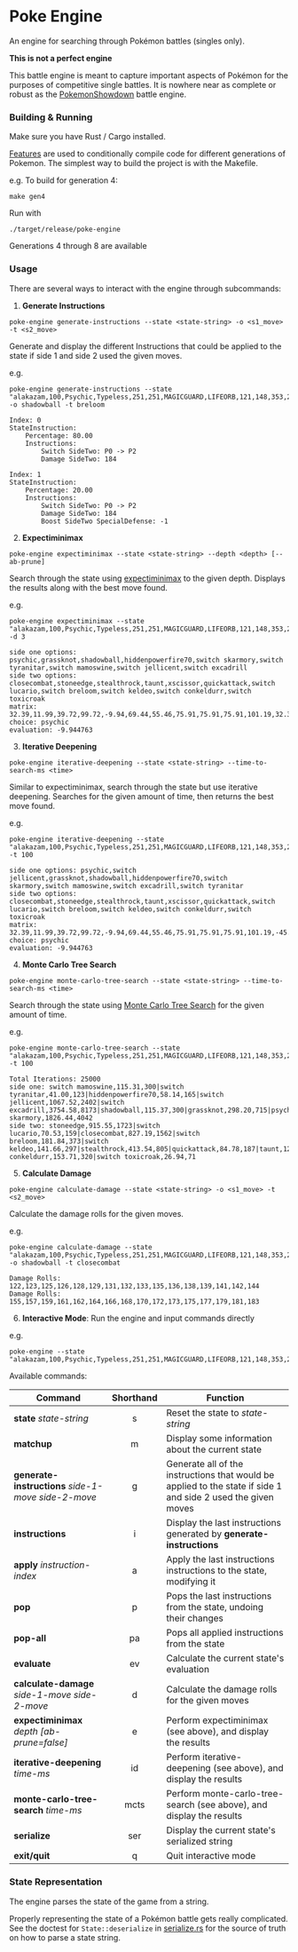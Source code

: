 # Poke Engine

An engine for searching through Pokémon battles (singles only).

**This is not a perfect engine**

This battle engine is meant to capture important aspects of Pokémon for the purposes of competitive single battles.
It is nowhere near as complete or robust as the [PokemonShowdown](https://github.com/smogon/pokemon-showdown) battle engine.

### Building & Running

Make sure you have Rust / Cargo installed.

[Features](https://doc.rust-lang.org/cargo/reference/features.html) are used to conditionally compile code for different generations of Pokemon.
The simplest way to build the project is with the Makefile.

e.g. To build for generation 4:

```shell
make gen4
```

Run with
    
```shell
./target/release/poke-engine
```

Generations 4 through 8 are available

### Usage

There are several ways to interact with the engine through subcommands:

1. **Generate Instructions**
```shell
poke-engine generate-instructions --state <state-string> -o <s1_move> -t <s2_move>
```
Generate and display the different Instructions that could be applied to the state if side 1 and side 2 used the given moves.

e.g.
```shell
poke-engine generate-instructions --state "alakazam,100,Psychic,Typeless,251,251,MAGICGUARD,LIFEORB,121,148,353,206,365,0,0,0,0,0,0,0,None,0,0,25.5,,PSYCHIC;false;16,GRASSKNOT;false;32,SHADOWBALL;false;24,HIDDENPOWERFIRE70;false;24,NONE;true;32,NONE;true;32=skarmory,100,Steel,Flying,271,271,STURDY,CUSTAPBERRY,259,316,104,177,262,0,0,0,0,0,0,0,None,0,0,25.5,,STEALTHROCK;false;32,SPIKES;false;32,BRAVEBIRD;false;24,THIEF;false;40,NONE;true;32,NONE;true;32=tyranitar,100,Rock,Dark,404,404,SANDSTREAM,CHOPLEBERRY,305,256,203,327,159,0,0,0,0,0,0,0,None,0,0,25.5,,CRUNCH;false;24,SUPERPOWER;false;8,THUNDERWAVE;false;32,PURSUIT;false;32,NONE;true;32,NONE;true;32=mamoswine,100,Ice,Ground,362,362,THICKFAT,NEVERMELTICE,392,196,158,176,241,0,0,0,0,0,0,0,None,0,0,25.5,,ICESHARD;false;48,EARTHQUAKE;false;16,SUPERPOWER;false;8,ICICLECRASH;false;16,NONE;true;32,NONE;true;32=jellicent,100,Water,Ghost,404,404,WATERABSORB,AIRBALLOON,140,237,206,246,180,0,0,0,0,0,0,0,None,0,0,25.5,,TAUNT;false;32,NIGHTSHADE;false;24,WILLOWISP;false;24,RECOVER;false;16,NONE;true;32,NONE;true;32=excadrill,100,Ground,Steel,362,362,SANDFORCE,CHOICESCARF,367,156,122,168,302,0,0,0,0,0,0,0,None,0,0,25.5,,EARTHQUAKE;false;16,IRONHEAD;false;24,ROCKSLIDE;false;16,RAPIDSPIN;false;64,NONE;true;32,NONE;true;32=0=0;0;0;0;0;0;0;0;0;0;0;0;0;0;0;0;0;0;0;=0=0=false=NONE=false=false=switch:0=false/terrakion,100,Rock,Fighting,323,323,JUSTIFIED,FOCUSSASH,357,216,163,217,346,0,0,0,0,0,0,0,None,0,0,25.5,,CLOSECOMBAT;false;8,STONEEDGE;false;8,STEALTHROCK;false;32,TAUNT;false;32,XSCISSOR;false;24,QUICKATTACK;false;48=lucario,100,Fighting,Steel,281,281,JUSTIFIED,LIFEORB,350,176,241,177,279,0,0,0,0,0,0,0,None,0,0,25.5,,CLOSECOMBAT;false;8,EXTREMESPEED;false;8,SWORDSDANCE;false;32,CRUNCH;false;24,ICEPUNCH;false;24,AURASPHERE;false;32=breloom,100,Grass,Fighting,262,262,TECHNICIAN,LIFEORB,394,196,141,156,239,0,0,0,0,0,0,0,None,0,0,25.5,,MACHPUNCH;false;48,BULLETSEED;false;48,SWORDSDANCE;false;32,LOWSWEEP;false;32,DRAINPUNCH;false;16,PROTECT;false;16=keldeo,100,Water,Fighting,323,323,JUSTIFIED,LEFTOVERS,163,216,357,217,346,0,0,0,0,0,0,0,None,0,0,25.5,,SECRETSWORD;false;16,HYDROPUMP;false;8,SCALD;false;24,SURF;false;24,HIDDENPOWERICE70;false;24,CALMMIND;false;32=conkeldurr,100,Fighting,Typeless,414,414,GUTS,LEFTOVERS,416,226,132,167,126,0,0,0,0,0,0,0,None,0,0,25.5,,MACHPUNCH;false;48,DRAINPUNCH;false;16,ICEPUNCH;false;24,THUNDERPUNCH;false;24,BULKUP;false;32,PAYBACK;false;16=toxicroak,100,Poison,Fighting,307,307,DRYSKIN,LIFEORB,311,166,189,167,295,0,0,0,0,0,0,0,None,0,0,25.5,,DRAINPUNCH;false;16,SUCKERPUNCH;false;8,SWORDSDANCE;false;32,ICEPUNCH;false;24,POISONJAB;false;32,SUBSTITUTE;false;16=0=0;0;0;0;0;0;0;0;0;0;0;0;0;0;0;0;0;0;0;=0=0=false=NONE=false=false=switch:0=false/none;5/none;5/false/false" -o shadowball -t breloom
```
```
Index: 0
StateInstruction: 
	Percentage: 80.00
	Instructions:
		Switch SideTwo: P0 -> P2
		Damage SideTwo: 184

Index: 1
StateInstruction: 
	Percentage: 20.00
	Instructions:
		Switch SideTwo: P0 -> P2
		Damage SideTwo: 184
		Boost SideTwo SpecialDefense: -1
```

2. **Expectiminimax**
```shell
poke-engine expectiminimax --state <state-string> --depth <depth> [--ab-prune]
```
Search through the state using [expectiminimax](https://en.wikipedia.org/wiki/Expectiminimax) to the given depth.
Displays the results along with the best move found.

e.g.
```shell
poke-engine expectiminimax --state "alakazam,100,Psychic,Typeless,251,251,MAGICGUARD,LIFEORB,121,148,353,206,365,0,0,0,0,0,0,0,None,0,0,25.5,,PSYCHIC;false;16,GRASSKNOT;false;32,SHADOWBALL;false;24,HIDDENPOWERFIRE70;false;24,NONE;true;32,NONE;true;32=skarmory,100,Steel,Flying,271,271,STURDY,CUSTAPBERRY,259,316,104,177,262,0,0,0,0,0,0,0,None,0,0,25.5,,STEALTHROCK;false;32,SPIKES;false;32,BRAVEBIRD;false;24,THIEF;false;40,NONE;true;32,NONE;true;32=tyranitar,100,Rock,Dark,404,404,SANDSTREAM,CHOPLEBERRY,305,256,203,327,159,0,0,0,0,0,0,0,None,0,0,25.5,,CRUNCH;false;24,SUPERPOWER;false;8,THUNDERWAVE;false;32,PURSUIT;false;32,NONE;true;32,NONE;true;32=mamoswine,100,Ice,Ground,362,362,THICKFAT,NEVERMELTICE,392,196,158,176,241,0,0,0,0,0,0,0,None,0,0,25.5,,ICESHARD;false;48,EARTHQUAKE;false;16,SUPERPOWER;false;8,ICICLECRASH;false;16,NONE;true;32,NONE;true;32=jellicent,100,Water,Ghost,404,404,WATERABSORB,AIRBALLOON,140,237,206,246,180,0,0,0,0,0,0,0,None,0,0,25.5,,TAUNT;false;32,NIGHTSHADE;false;24,WILLOWISP;false;24,RECOVER;false;16,NONE;true;32,NONE;true;32=excadrill,100,Ground,Steel,362,362,SANDFORCE,CHOICESCARF,367,156,122,168,302,0,0,0,0,0,0,0,None,0,0,25.5,,EARTHQUAKE;false;16,IRONHEAD;false;24,ROCKSLIDE;false;16,RAPIDSPIN;false;64,NONE;true;32,NONE;true;32=0=0;0;0;0;0;0;0;0;0;0;0;0;0;0;0;0;0;0;0;=0=0=false=NONE=false=false=switch:0=false/terrakion,100,Rock,Fighting,323,323,JUSTIFIED,FOCUSSASH,357,216,163,217,346,0,0,0,0,0,0,0,None,0,0,25.5,,CLOSECOMBAT;false;8,STONEEDGE;false;8,STEALTHROCK;false;32,TAUNT;false;32,XSCISSOR;false;24,QUICKATTACK;false;48=lucario,100,Fighting,Steel,281,281,JUSTIFIED,LIFEORB,350,176,241,177,279,0,0,0,0,0,0,0,None,0,0,25.5,,CLOSECOMBAT;false;8,EXTREMESPEED;false;8,SWORDSDANCE;false;32,CRUNCH;false;24,ICEPUNCH;false;24,AURASPHERE;false;32=breloom,100,Grass,Fighting,262,262,TECHNICIAN,LIFEORB,394,196,141,156,239,0,0,0,0,0,0,0,None,0,0,25.5,,MACHPUNCH;false;48,BULLETSEED;false;48,SWORDSDANCE;false;32,LOWSWEEP;false;32,DRAINPUNCH;false;16,PROTECT;false;16=keldeo,100,Water,Fighting,323,323,JUSTIFIED,LEFTOVERS,163,216,357,217,346,0,0,0,0,0,0,0,None,0,0,25.5,,SECRETSWORD;false;16,HYDROPUMP;false;8,SCALD;false;24,SURF;false;24,HIDDENPOWERICE70;false;24,CALMMIND;false;32=conkeldurr,100,Fighting,Typeless,414,414,GUTS,LEFTOVERS,416,226,132,167,126,0,0,0,0,0,0,0,None,0,0,25.5,,MACHPUNCH;false;48,DRAINPUNCH;false;16,ICEPUNCH;false;24,THUNDERPUNCH;false;24,BULKUP;false;32,PAYBACK;false;16=toxicroak,100,Poison,Fighting,307,307,DRYSKIN,LIFEORB,311,166,189,167,295,0,0,0,0,0,0,0,None,0,0,25.5,,DRAINPUNCH;false;16,SUCKERPUNCH;false;8,SWORDSDANCE;false;32,ICEPUNCH;false;24,POISONJAB;false;32,SUBSTITUTE;false;16=0=0;0;0;0;0;0;0;0;0;0;0;0;0;0;0;0;0;0;0;=0=0=false=NONE=false=false=switch:0=false/none;5/none;5/false/false" -d 3
```
```
side one options: psychic,grassknot,shadowball,hiddenpowerfire70,switch skarmory,switch tyranitar,switch mamoswine,switch jellicent,switch excadrill
side two options: closecombat,stoneedge,stealthrock,taunt,xscissor,quickattack,switch lucario,switch breloom,switch keldeo,switch conkeldurr,switch toxicroak
matrix: 32.39,11.99,39.72,99.72,-9.94,69.44,55.46,75.91,75.91,75.91,101.19,32.39,-2.94,39.72,99.72,-28.60,69.44,53.51,79.84,108.92,78.63,-23.62,32.39,-20.35,34.37,94.37,-49.04,49.60,53.51,81.39,88.49,89.01,0.00,17.65,-43.57,11.15,71.15,-72.26,26.38,75.91,75.91,65.27,83.70,0.00,-76.18,-85.66,-72.00,-36.99,-34.19,-34.19,-50.07,-11.07,-25.16,-31.11,15.53,-119.69,-85.88,-101.20,-29.40,-100.00,-82.60,-90.04,-107.86,-77.15,-73.11,-25.90,-100.00,-95.17,-118.42,-75.85,-86.53,-86.53,-97.97,-102.52,-83.18,-74.85,-44.47,-45.01,-74.53,-117.55,-45.01,-56.64,-45.01,-84.08,-120.08,-45.01,-74.85,-44.47,-100.00,-47.20,-96.28,-32.62,-52.23,-42.56,-41.19,-120.08,-74.58,-74.85,-41.19
choice: psychic
evaluation: -9.944763
````

3. **Iterative Deepening**
```shell
poke-engine iterative-deepening --state <state-string> --time-to-search-ms <time>
```
Similar to expectiminimax, search through the state but use iterative deepening.
Searches for the given amount of time, then returns the best move found.

e.g.
```shell
poke-engine iterative-deepening --state "alakazam,100,Psychic,Typeless,251,251,MAGICGUARD,LIFEORB,121,148,353,206,365,0,0,0,0,0,0,0,None,0,0,25.5,,PSYCHIC;false;16,GRASSKNOT;false;32,SHADOWBALL;false;24,HIDDENPOWERFIRE70;false;24,NONE;true;32,NONE;true;32=skarmory,100,Steel,Flying,271,271,STURDY,CUSTAPBERRY,259,316,104,177,262,0,0,0,0,0,0,0,None,0,0,25.5,,STEALTHROCK;false;32,SPIKES;false;32,BRAVEBIRD;false;24,THIEF;false;40,NONE;true;32,NONE;true;32=tyranitar,100,Rock,Dark,404,404,SANDSTREAM,CHOPLEBERRY,305,256,203,327,159,0,0,0,0,0,0,0,None,0,0,25.5,,CRUNCH;false;24,SUPERPOWER;false;8,THUNDERWAVE;false;32,PURSUIT;false;32,NONE;true;32,NONE;true;32=mamoswine,100,Ice,Ground,362,362,THICKFAT,NEVERMELTICE,392,196,158,176,241,0,0,0,0,0,0,0,None,0,0,25.5,,ICESHARD;false;48,EARTHQUAKE;false;16,SUPERPOWER;false;8,ICICLECRASH;false;16,NONE;true;32,NONE;true;32=jellicent,100,Water,Ghost,404,404,WATERABSORB,AIRBALLOON,140,237,206,246,180,0,0,0,0,0,0,0,None,0,0,25.5,,TAUNT;false;32,NIGHTSHADE;false;24,WILLOWISP;false;24,RECOVER;false;16,NONE;true;32,NONE;true;32=excadrill,100,Ground,Steel,362,362,SANDFORCE,CHOICESCARF,367,156,122,168,302,0,0,0,0,0,0,0,None,0,0,25.5,,EARTHQUAKE;false;16,IRONHEAD;false;24,ROCKSLIDE;false;16,RAPIDSPIN;false;64,NONE;true;32,NONE;true;32=0=0;0;0;0;0;0;0;0;0;0;0;0;0;0;0;0;0;0;0;=0=0=false=NONE=false=false=switch:0=false/terrakion,100,Rock,Fighting,323,323,JUSTIFIED,FOCUSSASH,357,216,163,217,346,0,0,0,0,0,0,0,None,0,0,25.5,,CLOSECOMBAT;false;8,STONEEDGE;false;8,STEALTHROCK;false;32,TAUNT;false;32,XSCISSOR;false;24,QUICKATTACK;false;48=lucario,100,Fighting,Steel,281,281,JUSTIFIED,LIFEORB,350,176,241,177,279,0,0,0,0,0,0,0,None,0,0,25.5,,CLOSECOMBAT;false;8,EXTREMESPEED;false;8,SWORDSDANCE;false;32,CRUNCH;false;24,ICEPUNCH;false;24,AURASPHERE;false;32=breloom,100,Grass,Fighting,262,262,TECHNICIAN,LIFEORB,394,196,141,156,239,0,0,0,0,0,0,0,None,0,0,25.5,,MACHPUNCH;false;48,BULLETSEED;false;48,SWORDSDANCE;false;32,LOWSWEEP;false;32,DRAINPUNCH;false;16,PROTECT;false;16=keldeo,100,Water,Fighting,323,323,JUSTIFIED,LEFTOVERS,163,216,357,217,346,0,0,0,0,0,0,0,None,0,0,25.5,,SECRETSWORD;false;16,HYDROPUMP;false;8,SCALD;false;24,SURF;false;24,HIDDENPOWERICE70;false;24,CALMMIND;false;32=conkeldurr,100,Fighting,Typeless,414,414,GUTS,LEFTOVERS,416,226,132,167,126,0,0,0,0,0,0,0,None,0,0,25.5,,MACHPUNCH;false;48,DRAINPUNCH;false;16,ICEPUNCH;false;24,THUNDERPUNCH;false;24,BULKUP;false;32,PAYBACK;false;16=toxicroak,100,Poison,Fighting,307,307,DRYSKIN,LIFEORB,311,166,189,167,295,0,0,0,0,0,0,0,None,0,0,25.5,,DRAINPUNCH;false;16,SUCKERPUNCH;false;8,SWORDSDANCE;false;32,ICEPUNCH;false;24,POISONJAB;false;32,SUBSTITUTE;false;16=0=0;0;0;0;0;0;0;0;0;0;0;0;0;0;0;0;0;0;0;=0=0=false=NONE=false=false=switch:0=false/none;5/none;5/false/false" -t 100
```
```
side one options: psychic,switch jellicent,grassknot,shadowball,hiddenpowerfire70,switch skarmory,switch mamoswine,switch excadrill,switch tyranitar
side two options: closecombat,stoneedge,stealthrock,taunt,xscissor,quickattack,switch lucario,switch breloom,switch keldeo,switch conkeldurr,switch toxicroak
matrix: 32.39,11.99,39.72,99.72,-9.94,69.44,55.46,75.91,75.91,75.91,101.19,-45.01,NaN,NaN,NaN,NaN,NaN,NaN,NaN,NaN,NaN,NaN,32.39,-2.94,39.72,99.72,-28.60,NaN,NaN,NaN,NaN,NaN,NaN,32.39,-20.35,NaN,NaN,NaN,NaN,NaN,NaN,NaN,NaN,NaN,17.65,-43.57,NaN,NaN,NaN,NaN,NaN,NaN,NaN,NaN,NaN,-76.18,NaN,NaN,NaN,NaN,NaN,NaN,NaN,NaN,NaN,NaN,-100.00,NaN,NaN,NaN,NaN,NaN,NaN,NaN,NaN,NaN,NaN,-100.00,NaN,NaN,NaN,NaN,NaN,NaN,NaN,NaN,NaN,NaN,-119.69,NaN,NaN,NaN,NaN,NaN,NaN,NaN,NaN,NaN,NaN
choice: psychic
evaluation: -9.944763
```

4. **Monte Carlo Tree Search**
```shell
poke-engine monte-carlo-tree-search --state <state-string> --time-to-search-ms <time>
```
Search through the state using [Monte Carlo Tree Search](https://en.wikipedia.org/wiki/Monte_Carlo_tree_search) for the given amount of time.

e.g.
```shell
poke-engine monte-carlo-tree-search --state "alakazam,100,Psychic,Typeless,251,251,MAGICGUARD,LIFEORB,121,148,353,206,365,0,0,0,0,0,0,0,None,0,0,25.5,,PSYCHIC;false;16,GRASSKNOT;false;32,SHADOWBALL;false;24,HIDDENPOWERFIRE70;false;24,NONE;true;32,NONE;true;32=skarmory,100,Steel,Flying,271,271,STURDY,CUSTAPBERRY,259,316,104,177,262,0,0,0,0,0,0,0,None,0,0,25.5,,STEALTHROCK;false;32,SPIKES;false;32,BRAVEBIRD;false;24,THIEF;false;40,NONE;true;32,NONE;true;32=tyranitar,100,Rock,Dark,404,404,SANDSTREAM,CHOPLEBERRY,305,256,203,327,159,0,0,0,0,0,0,0,None,0,0,25.5,,CRUNCH;false;24,SUPERPOWER;false;8,THUNDERWAVE;false;32,PURSUIT;false;32,NONE;true;32,NONE;true;32=mamoswine,100,Ice,Ground,362,362,THICKFAT,NEVERMELTICE,392,196,158,176,241,0,0,0,0,0,0,0,None,0,0,25.5,,ICESHARD;false;48,EARTHQUAKE;false;16,SUPERPOWER;false;8,ICICLECRASH;false;16,NONE;true;32,NONE;true;32=jellicent,100,Water,Ghost,404,404,WATERABSORB,AIRBALLOON,140,237,206,246,180,0,0,0,0,0,0,0,None,0,0,25.5,,TAUNT;false;32,NIGHTSHADE;false;24,WILLOWISP;false;24,RECOVER;false;16,NONE;true;32,NONE;true;32=excadrill,100,Ground,Steel,362,362,SANDFORCE,CHOICESCARF,367,156,122,168,302,0,0,0,0,0,0,0,None,0,0,25.5,,EARTHQUAKE;false;16,IRONHEAD;false;24,ROCKSLIDE;false;16,RAPIDSPIN;false;64,NONE;true;32,NONE;true;32=0=0;0;0;0;0;0;0;0;0;0;0;0;0;0;0;0;0;0;0;=0=0=false=NONE=false=false=switch:0=false/terrakion,100,Rock,Fighting,323,323,JUSTIFIED,FOCUSSASH,357,216,163,217,346,0,0,0,0,0,0,0,None,0,0,25.5,,CLOSECOMBAT;false;8,STONEEDGE;false;8,STEALTHROCK;false;32,TAUNT;false;32,XSCISSOR;false;24,QUICKATTACK;false;48=lucario,100,Fighting,Steel,281,281,JUSTIFIED,LIFEORB,350,176,241,177,279,0,0,0,0,0,0,0,None,0,0,25.5,,CLOSECOMBAT;false;8,EXTREMESPEED;false;8,SWORDSDANCE;false;32,CRUNCH;false;24,ICEPUNCH;false;24,AURASPHERE;false;32=breloom,100,Grass,Fighting,262,262,TECHNICIAN,LIFEORB,394,196,141,156,239,0,0,0,0,0,0,0,None,0,0,25.5,,MACHPUNCH;false;48,BULLETSEED;false;48,SWORDSDANCE;false;32,LOWSWEEP;false;32,DRAINPUNCH;false;16,PROTECT;false;16=keldeo,100,Water,Fighting,323,323,JUSTIFIED,LEFTOVERS,163,216,357,217,346,0,0,0,0,0,0,0,None,0,0,25.5,,SECRETSWORD;false;16,HYDROPUMP;false;8,SCALD;false;24,SURF;false;24,HIDDENPOWERICE70;false;24,CALMMIND;false;32=conkeldurr,100,Fighting,Typeless,414,414,GUTS,LEFTOVERS,416,226,132,167,126,0,0,0,0,0,0,0,None,0,0,25.5,,MACHPUNCH;false;48,DRAINPUNCH;false;16,ICEPUNCH;false;24,THUNDERPUNCH;false;24,BULKUP;false;32,PAYBACK;false;16=toxicroak,100,Poison,Fighting,307,307,DRYSKIN,LIFEORB,311,166,189,167,295,0,0,0,0,0,0,0,None,0,0,25.5,,DRAINPUNCH;false;16,SUCKERPUNCH;false;8,SWORDSDANCE;false;32,ICEPUNCH;false;24,POISONJAB;false;32,SUBSTITUTE;false;16=0=0;0;0;0;0;0;0;0;0;0;0;0;0;0;0;0;0;0;0;=0=0=false=NONE=false=false=switch:0=false/none;5/none;5/false/false" -t 100
```
```
Total Iterations: 25000
side one: switch mamoswine,115.31,300|switch tyranitar,41.00,123|hiddenpowerfire70,58.14,165|switch jellicent,1067.52,2402|switch excadrill,3754.58,8173|shadowball,115.37,300|grassknot,298.20,715|psychic,4038.05,8780|switch skarmory,1826.44,4042
side two: stoneedge,915.55,1723|switch lucario,70.53,159|closecombat,827.19,1562|switch breloom,181.84,373|switch keldeo,141.66,297|stealthrock,413.54,805|quickattack,84.78,187|taunt,123.90,263|xscissor,10745.95,19240|switch conkeldurr,153.71,320|switch toxicroak,26.94,71
```

5. **Calculate Damage**
```shell
poke-engine calculate-damage --state <state-string> -o <s1_move> -t <s2_move>
```
Calculate the damage rolls for the given moves.

e.g.
```shell
poke-engine calculate-damage --state "alakazam,100,Psychic,Typeless,251,251,MAGICGUARD,LIFEORB,121,148,353,206,365,0,0,0,0,0,0,0,None,0,0,25.5,,PSYCHIC;false;16,GRASSKNOT;false;32,SHADOWBALL;false;24,HIDDENPOWERFIRE70;false;24,NONE;true;32,NONE;true;32=skarmory,100,Steel,Flying,271,271,STURDY,CUSTAPBERRY,259,316,104,177,262,0,0,0,0,0,0,0,None,0,0,25.5,,STEALTHROCK;false;32,SPIKES;false;32,BRAVEBIRD;false;24,THIEF;false;40,NONE;true;32,NONE;true;32=tyranitar,100,Rock,Dark,404,404,SANDSTREAM,CHOPLEBERRY,305,256,203,327,159,0,0,0,0,0,0,0,None,0,0,25.5,,CRUNCH;false;24,SUPERPOWER;false;8,THUNDERWAVE;false;32,PURSUIT;false;32,NONE;true;32,NONE;true;32=mamoswine,100,Ice,Ground,362,362,THICKFAT,NEVERMELTICE,392,196,158,176,241,0,0,0,0,0,0,0,None,0,0,25.5,,ICESHARD;false;48,EARTHQUAKE;false;16,SUPERPOWER;false;8,ICICLECRASH;false;16,NONE;true;32,NONE;true;32=jellicent,100,Water,Ghost,404,404,WATERABSORB,AIRBALLOON,140,237,206,246,180,0,0,0,0,0,0,0,None,0,0,25.5,,TAUNT;false;32,NIGHTSHADE;false;24,WILLOWISP;false;24,RECOVER;false;16,NONE;true;32,NONE;true;32=excadrill,100,Ground,Steel,362,362,SANDFORCE,CHOICESCARF,367,156,122,168,302,0,0,0,0,0,0,0,None,0,0,25.5,,EARTHQUAKE;false;16,IRONHEAD;false;24,ROCKSLIDE;false;16,RAPIDSPIN;false;64,NONE;true;32,NONE;true;32=0=0;0;0;0;0;0;0;0;0;0;0;0;0;0;0;0;0;0;0;=0=0=false=NONE=false=false=switch:0=false/terrakion,100,Rock,Fighting,323,323,JUSTIFIED,FOCUSSASH,357,216,163,217,346,0,0,0,0,0,0,0,None,0,0,25.5,,CLOSECOMBAT;false;8,STONEEDGE;false;8,STEALTHROCK;false;32,TAUNT;false;32,XSCISSOR;false;24,QUICKATTACK;false;48=lucario,100,Fighting,Steel,281,281,JUSTIFIED,LIFEORB,350,176,241,177,279,0,0,0,0,0,0,0,None,0,0,25.5,,CLOSECOMBAT;false;8,EXTREMESPEED;false;8,SWORDSDANCE;false;32,CRUNCH;false;24,ICEPUNCH;false;24,AURASPHERE;false;32=breloom,100,Grass,Fighting,262,262,TECHNICIAN,LIFEORB,394,196,141,156,239,0,0,0,0,0,0,0,None,0,0,25.5,,MACHPUNCH;false;48,BULLETSEED;false;48,SWORDSDANCE;false;32,LOWSWEEP;false;32,DRAINPUNCH;false;16,PROTECT;false;16=keldeo,100,Water,Fighting,323,323,JUSTIFIED,LEFTOVERS,163,216,357,217,346,0,0,0,0,0,0,0,None,0,0,25.5,,SECRETSWORD;false;16,HYDROPUMP;false;8,SCALD;false;24,SURF;false;24,HIDDENPOWERICE70;false;24,CALMMIND;false;32=conkeldurr,100,Fighting,Typeless,414,414,GUTS,LEFTOVERS,416,226,132,167,126,0,0,0,0,0,0,0,None,0,0,25.5,,MACHPUNCH;false;48,DRAINPUNCH;false;16,ICEPUNCH;false;24,THUNDERPUNCH;false;24,BULKUP;false;32,PAYBACK;false;16=toxicroak,100,Poison,Fighting,307,307,DRYSKIN,LIFEORB,311,166,189,167,295,0,0,0,0,0,0,0,None,0,0,25.5,,DRAINPUNCH;false;16,SUCKERPUNCH;false;8,SWORDSDANCE;false;32,ICEPUNCH;false;24,POISONJAB;false;32,SUBSTITUTE;false;16=0=0;0;0;0;0;0;0;0;0;0;0;0;0;0;0;0;0;0;0;=0=0=false=NONE=false=false=switch:0=false/none;5/none;5/false/false" -o shadowball -t closecombat
```
```
Damage Rolls: 122,123,125,126,128,129,131,132,133,135,136,138,139,141,142,144
Damage Rolls: 155,157,159,161,162,164,166,168,170,172,173,175,177,179,181,183
```

6. **Interactive Mode**: Run the engine and input commands directly

e.g.
```shell
poke-engine --state "alakazam,100,Psychic,Typeless,251,251,MAGICGUARD,LIFEORB,121,148,353,206,365,0,0,0,0,0,0,0,None,0,0,25.5,,PSYCHIC;false;16,GRASSKNOT;false;32,SHADOWBALL;false;24,HIDDENPOWERFIRE70;false;24,NONE;true;32,NONE;true;32=skarmory,100,Steel,Flying,271,271,STURDY,CUSTAPBERRY,259,316,104,177,262,0,0,0,0,0,0,0,None,0,0,25.5,,STEALTHROCK;false;32,SPIKES;false;32,BRAVEBIRD;false;24,THIEF;false;40,NONE;true;32,NONE;true;32=tyranitar,100,Rock,Dark,404,404,SANDSTREAM,CHOPLEBERRY,305,256,203,327,159,0,0,0,0,0,0,0,None,0,0,25.5,,CRUNCH;false;24,SUPERPOWER;false;8,THUNDERWAVE;false;32,PURSUIT;false;32,NONE;true;32,NONE;true;32=mamoswine,100,Ice,Ground,362,362,THICKFAT,NEVERMELTICE,392,196,158,176,241,0,0,0,0,0,0,0,None,0,0,25.5,,ICESHARD;false;48,EARTHQUAKE;false;16,SUPERPOWER;false;8,ICICLECRASH;false;16,NONE;true;32,NONE;true;32=jellicent,100,Water,Ghost,404,404,WATERABSORB,AIRBALLOON,140,237,206,246,180,0,0,0,0,0,0,0,None,0,0,25.5,,TAUNT;false;32,NIGHTSHADE;false;24,WILLOWISP;false;24,RECOVER;false;16,NONE;true;32,NONE;true;32=excadrill,100,Ground,Steel,362,362,SANDFORCE,CHOICESCARF,367,156,122,168,302,0,0,0,0,0,0,0,None,0,0,25.5,,EARTHQUAKE;false;16,IRONHEAD;false;24,ROCKSLIDE;false;16,RAPIDSPIN;false;64,NONE;true;32,NONE;true;32=0=0;0;0;0;0;0;0;0;0;0;0;0;0;0;0;0;0;0;0;=0=0=false=NONE=false=false=switch:0=false/terrakion,100,Rock,Fighting,323,323,JUSTIFIED,FOCUSSASH,357,216,163,217,346,0,0,0,0,0,0,0,None,0,0,25.5,,CLOSECOMBAT;false;8,STONEEDGE;false;8,STEALTHROCK;false;32,TAUNT;false;32,XSCISSOR;false;24,QUICKATTACK;false;48=lucario,100,Fighting,Steel,281,281,JUSTIFIED,LIFEORB,350,176,241,177,279,0,0,0,0,0,0,0,None,0,0,25.5,,CLOSECOMBAT;false;8,EXTREMESPEED;false;8,SWORDSDANCE;false;32,CRUNCH;false;24,ICEPUNCH;false;24,AURASPHERE;false;32=breloom,100,Grass,Fighting,262,262,TECHNICIAN,LIFEORB,394,196,141,156,239,0,0,0,0,0,0,0,None,0,0,25.5,,MACHPUNCH;false;48,BULLETSEED;false;48,SWORDSDANCE;false;32,LOWSWEEP;false;32,DRAINPUNCH;false;16,PROTECT;false;16=keldeo,100,Water,Fighting,323,323,JUSTIFIED,LEFTOVERS,163,216,357,217,346,0,0,0,0,0,0,0,None,0,0,25.5,,SECRETSWORD;false;16,HYDROPUMP;false;8,SCALD;false;24,SURF;false;24,HIDDENPOWERICE70;false;24,CALMMIND;false;32=conkeldurr,100,Fighting,Typeless,414,414,GUTS,LEFTOVERS,416,226,132,167,126,0,0,0,0,0,0,0,None,0,0,25.5,,MACHPUNCH;false;48,DRAINPUNCH;false;16,ICEPUNCH;false;24,THUNDERPUNCH;false;24,BULKUP;false;32,PAYBACK;false;16=toxicroak,100,Poison,Fighting,307,307,DRYSKIN,LIFEORB,311,166,189,167,295,0,0,0,0,0,0,0,None,0,0,25.5,,DRAINPUNCH;false;16,SUCKERPUNCH;false;8,SWORDSDANCE;false;32,ICEPUNCH;false;24,POISONJAB;false;32,SUBSTITUTE;false;16=0=0;0;0;0;0;0;0;0;0;0;0;0;0;0;0;0;0;0;0;=0=0=false=NONE=false=false=switch:0=false/none;5/none;5/false/false"
```

Available commands:

| Command                                               | Shorthand | Function                                                                                                      |
|-------------------------------------------------------|:---------:|---------------------------------------------------------------------------------------------------------------|
| **state** *state-string*                              |     s     | Reset the state to *state-string*                                                                             |
| **matchup**                                           |     m     | Display some information about the current state                                                              |
| **generate-instructions** *side-1-move* *side-2-move* |     g     | Generate all of the instructions that would be applied to the state if side 1 and side 2 used the given moves |
| **instructions**                                      |     i     | Display the last instructions generated by **generate-instructions**                                          |
| **apply** *instruction-index*                         |     a     | Apply the last instructions instructions to the state, modifying it                                           |
| **pop**                                               |     p     | Pops the last instructions from the state, undoing their changes                                              |
| **pop-all**                                           |    pa     | Pops all applied instructions from the state                                                                  |
| **evaluate**                                          |    ev     | Calculate the current state's evaluation                                                                      |
| **calculate-damage** *side-1-move* *side-2-move*      |     d     | Calculate the damage rolls for the given moves                                                                |
| **expectiminimax** *depth* *[ab-prune=false]*         |     e     | Perform expectiminimax (see above), and display the results                                                   |
| **iterative-deepening** *time-ms*                     |    id     | Perform iterative-deepening (see above), and display the results                                              |
| **monte-carlo-tree-search** *time-ms*                 |   mcts    | Perform monte-carlo-tree-search (see above), and display the results                                          |
| **serialize**                                         |    ser    | Display the current state's serialized string                                                                 |
| **exit/quit**                                         |     q     | Quit interactive mode                                                                                         |


### State Representation

The engine parses the state of the game from a string.

Properly representing the state of a Pokémon battle gets really complicated.
See the doctest for `State::deserialize` in [serialize.rs](src/serialize.rs)
for the source of truth on how to parse a state string.
